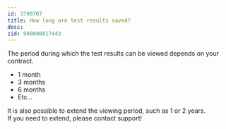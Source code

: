 ```yaml
---
id: 3790707
title: How long are test results saved?
desc:
zid: 900000817443
---
```


The period during which the test results can be viewed depends on your contract.

- 1 month
- 3 months
- 6 months
- Etc...

It is also possible to extend the viewing period, such as 1 or 2 years. <br>If you need to extend, please contact support!
